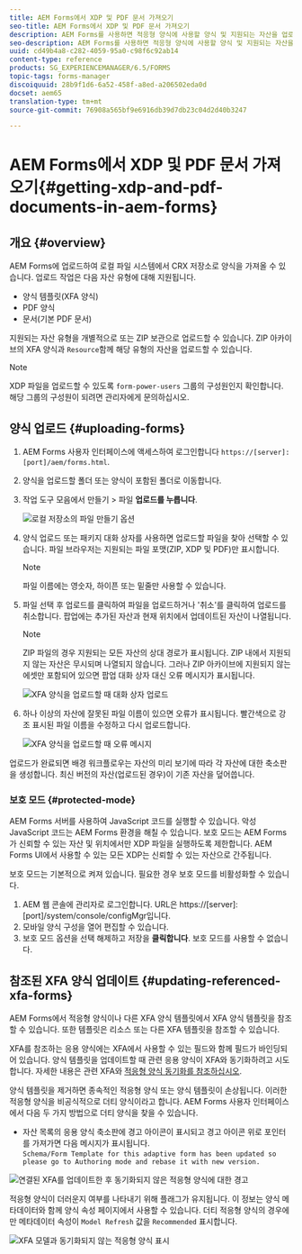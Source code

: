 ```yaml
---
title: AEM Forms에서 XDP 및 PDF 문서 가져오기
seo-title: AEM Forms에서 XDP 및 PDF 문서 가져오기
description: AEM Forms를 사용하면 적응형 양식에 사용할 양식 및 지원되는 자산을 업로드할 수 있습니다. 또한 양식과 관련 리소스를 ZIP으로 일괄 업로드할 수 있습니다.
seo-description: AEM Forms를 사용하면 적응형 양식에 사용할 양식 및 지원되는 자산을 업로드할 수 있습니다. 또한 양식과 관련 리소스를 ZIP으로 일괄 업로드할 수 있습니다.
uuid: cd49b4a8-c282-4059-95a0-c98f6c92ab14
content-type: reference
products: SG_EXPERIENCEMANAGER/6.5/FORMS
topic-tags: forms-manager
discoiquuid: 28b9f1d6-6a52-458f-a8ed-a206502eda0d
docset: aem65
translation-type: tm+mt
source-git-commit: 76908a565bf9e6916db39d7db23c04d2d40b3247

---
```



# AEM Forms에서 XDP 및 PDF 문서 가져오기{#getting-xdp-and-pdf-documents-in-aem-forms}

## 개요 {#overview}

AEM Forms에 업로드하여 로컬 파일 시스템에서 CRX 저장소로 양식을 가져올 수 있습니다. 업로드 작업은 다음 자산 유형에 대해 지원됩니다.

* 양식 템플릿(XFA 양식)
* PDF 양식
* 문서(기본 PDF 문서)

지원되는 자산 유형을 개별적으로 또는 ZIP 보관으로 업로드할 수 있습니다. ZIP 아카이브의 XFA 양식과 `Resource`함께 해당 유형의 자산을 업로드할 수 있습니다.

>[!NOTE]
>
>XDP 파일을 업로드할 수 있도록 `form-power-users` 그룹의 구성원인지 확인합니다. 해당 그룹의 구성원이 되려면 관리자에게 문의하십시오.

## 양식 업로드 {#uploading-forms}

1. AEM Forms 사용자 인터페이스에 액세스하여 로그인합니다 `https://[server]:[port]/aem/forms.html`.
1. 양식을 업로드할 폴더 또는 양식이 포함된 폴더로 이동합니다.
1. 작업 도구 모음에서 만들기 > 파일 **업로드를 누릅니다**.

   ![로컬 저장소의 파일 만들기 옵션](assets/step.png)

1. 양식 업로드 또는 패키지 대화 상자를 사용하면 업로드할 파일을 찾아 선택할 수 있습니다. 파일 브라우저는 지원되는 파일 포맷(ZIP, XDP 및 PDF)만 표시합니다.

   >[!NOTE]
   >
   >파일 이름에는 영숫자, 하이픈 또는 밑줄만 사용할 수 있습니다.

1. 파일 선택 후 업로드를 클릭하여 파일을 업로드하거나 &#39;취소&#39;를 클릭하여 업로드를 취소합니다. 팝업에는 추가된 자산과 현재 위치에서 업데이트된 자산이 나열됩니다.

   >[!NOTE]
   >
   >ZIP 파일의 경우 지원되는 모든 자산의 상대 경로가 표시됩니다. ZIP 내에서 지원되지 않는 자산은 무시되며 나열되지 않습니다. 그러나 ZIP 아카이브에 지원되지 않는 에셋만 포함되어 있으면 팝업 대화 상자 대신 오류 메시지가 표시됩니다.

   ![XFA 양식을 업로드할 때 대화 상자 업로드](assets/upload-scr.png)

1. 하나 이상의 자산에 잘못된 파일 이름이 있으면 오류가 표시됩니다. 빨간색으로 강조 표시된 파일 이름을 수정하고 다시 업로드합니다.

   ![XFA 양식을 업로드할 때 오류 메시지](assets/upload-scr-err.png)

업로드가 완료되면 배경 워크플로우는 자산의 미리 보기에 따라 각 자산에 대한 축소판을 생성합니다. 최신 버전의 자산(업로드된 경우)이 기존 자산을 덮어씁니다.

### 보호 모드 {#protected-mode}

AEM Forms 서버를 사용하여 JavaScript 코드를 실행할 수 있습니다. 악성 JavaScript 코드는 AEM Forms 환경을 해칠 수 있습니다. 보호 모드는 AEM Forms가 신뢰할 수 있는 자산 및 위치에서만 XDP 파일을 실행하도록 제한합니다. AEM Forms UI에서 사용할 수 있는 모든 XDP는 신뢰할 수 있는 자산으로 간주됩니다.

보호 모드는 기본적으로 켜져 있습니다. 필요한 경우 보호 모드를 비활성화할 수 있습니다.

1. AEM 웹 콘솔에 관리자로 로그인합니다. URL은 https://[server]:[port]/system/console/configMgr입니다.
1. 모바일 양식 구성을 열어 편집할 수 있습니다.
1. 보호 모드 옵션을 선택 해제하고 저장을 **클릭합니다**. 보호 모드를 사용할 수 없습니다.

## 참조된 XFA 양식 업데이트 {#updating-referenced-xfa-forms}

AEM Forms에서 적응형 양식이나 다른 XFA 양식 템플릿에서 XFA 양식 템플릿을 참조할 수 있습니다. 또한 템플릿은 리소스 또는 다른 XFA 템플릿을 참조할 수 있습니다.

XFA를 참조하는 응용 양식에는 XFA에서 사용할 수 있는 필드와 함께 필드가 바인딩되어 있습니다. 양식 템플릿을 업데이트할 때 관련 응용 양식이 XFA와 동기화하려고 시도합니다. 자세한 내용은 관련 XFA와 [적응형 양식 동기화를 참조하십시오](../../forms/using/synchronizing-adaptive-forms-xfa.md).

양식 템플릿을 제거하면 종속적인 적응형 양식 또는 양식 템플릿이 손상됩니다. 이러한 적응형 양식을 비공식적으로 더티 양식이라고 합니다. AEM Forms 사용자 인터페이스에서 다음 두 가지 방법으로 더티 양식을 찾을 수 있습니다.

* 자산 목록의 응용 양식 축소판에 경고 아이콘이 표시되고 경고 아이콘 위로 포인터를 가져가면 다음 메시지가 표시됩니다.\
   `Schema/Form Template for this adaptive form has been updated so please go to Authoring mode and rebase it with new version.`

![연결된 XFA를 업데이트한 후 동기화되지 않은 적응형 양식에 대한 경고](assets/dirtyaf.png)

적응형 양식이 더러운지 여부를 나타내기 위해 플래그가 유지됩니다. 이 정보는 양식 메타데이터와 함께 양식 속성 페이지에서 사용할 수 있습니다. 더티 적응형 양식의 경우에만 메타데이터 속성이 `Model Refresh` 값을 `Recommended` 표시합니다.

![XFA 모델과 동기화되지 않는 적응형 양식 표시](assets/model-refresh.png)

